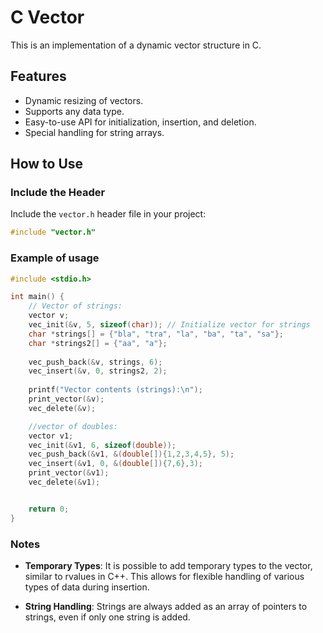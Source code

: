 # C Vector 

This is an implementation of a dynamic vector structure in C. 

## Features
- Dynamic resizing of vectors.
- Supports any data type.
- Easy-to-use API for initialization, insertion, and deletion.
- Special handling for string arrays.

## How to Use

### Include the Header

Include the `vector.h` header file in your project:

```c
#include "vector.h"
```
### Example of usage
```c
#include <stdio.h>

int main() {
    // Vector of strings:
    vector v;
    vec_init(&v, 5, sizeof(char)); // Initialize vector for strings
    char *strings[] = {"bla", "tra", "la", "ba", "ta", "sa"};
    char *strings2[] = {"aa", "a"};
    
    vec_push_back(&v, strings, 6); 
    vec_insert(&v, 0, strings2, 2);
    
    printf("Vector contents (strings):\n");
    print_vector(&v);
    vec_delete(&v);

    //vector of doubles:
    vector v1;
    vec_init(&v1, 6, sizeof(double));
    vec_push_back(&v1, &(double[]){1,2,3,4,5}, 5);
    vec_insert(&v1, 0, &(double[]){7,6},3);
    print_vector(&v1);
    vec_delete(&v1);


    return 0;
}

```
### Notes

- **Temporary Types**: It is possible to add temporary types to the vector, similar to rvalues in C++. This allows for flexible handling of various types of data during insertion.
  
- **String Handling**: Strings are always added as an array of pointers to strings, even if only one string is added.






